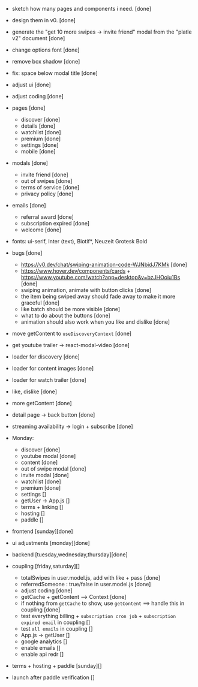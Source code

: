 - sketch how many pages and components i need. [done]
- design them in v0. [done]
- generate the "get 10 more swipes -> invite friend" modal from the "platle v2" document [done]
- change options font [done]
- remove box shadow [done]
- fix: space below modal title [done]

- adjust ui [done]
- adjust coding [done]

- pages [done]

  - discover [done]
  - details [done]
  - watchlist [done]
  - premium [done]
  - settings [done]
  - mobile [done]

- modals [done]

  - invite friend [done]
  - out of swipes [done]
  - terms of service [done]
  - privacy policy [done]

- emails [done]

  - referral award [done]
  - subscription expired [done]
  - welcome [done]

- fonts: ui-serif, Inter (text), Biotif\*, Neuzeit Grotesk Bold

- bugs [done]

  - https://v0.dev/chat/swiping-animation-code-WJNbidJ7KMk [done]
  - https://www.hover.dev/components/cards + https://www.youtube.com/watch?app=desktop&v=bzJHOoiu1Bs [done]
  - swiping animation, animate with button clicks [done]
  - the item being swiped away should fade away to make it more graceful [done]
  - like batch should be more visible [done]
  - what to do about the buttons [done]
  - animation should also work when you like and dislike [done]

- move getContent to `useDiscoveryContext` [done]

- get youtube trailer -> react-modal-video [done]
- loader for discovery [done]
- loader for content images [done]
- loader for watch trailer [done]
- like, dislike [done]
- more getContent [done]
- detail page -> back button [done]
- streaming availability -> login + subscribe [done]

- Monday:

  - discover [done]
  - youtube modal [done]
  - content [done]
  - out of swipe modal [done]
  - invite modal [done]
  - watchlist [done]
  - premium [done]
  - settings []
  - getUser -> App.js []
  - terms + linking []
  - hosting []
  - paddle []

- frontend [sunday][done]
- ui adjustments [monday][done]
- backend [tuesday,wednesday,thursday][done]
- coupling [friday,saturday][]
  - totalSwipes in user.model.js, add with like + pass [done]
  - referredSomeone : true/false in user.model.js [done]
  - adjust coding [done]
  - getCache + getContent --> Context [done]
  - if nothing from `getCache` to show, use `getContent` ==> handle this in coupling [done]
  - test everything billing + `subscription cron job` + `subscription expired email` in coupling []
  - test `all emails` in coupling []
  - App.js -> getUser []
  - google analytics []
  - enable emails []
  - enable api redr []
- terms + hosting + paddle [sunday][]
- launch after paddle verification []
